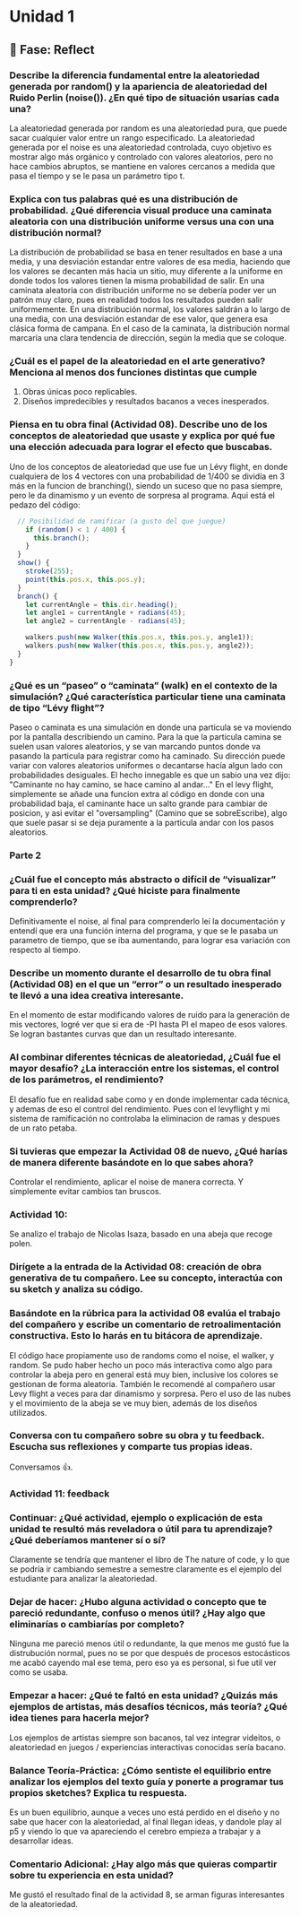 # Unidad 1

## 🤔 Fase: Reflect
### Describe la diferencia fundamental entre la aleatoriedad generada por random() y la apariencia de aleatoriedad del Ruido Perlin (noise()). ¿En qué tipo de situación usarías cada una?
La aleatoriedad generada por random es una aleatoriedad pura, que puede sacar cualquier valor entre un rango especificado. La aleatoriedad generada por el noise es una aleatoriedad controlada, cuyo objetivo es mostrar algo más orgánico y controlado con valores aleatorios, pero no hace cambios abruptos, se mantiene en valores cercanos a medida que pasa el tiempo y se le pasa un parámetro tipo t.
### Explica con tus palabras qué es una distribución de probabilidad. ¿Qué diferencia visual produce una caminata aleatoria con una distribución uniforme versus una con una distribución normal?
La distribución de probabilidad se basa en tener resultados en base a una media, y una desviación estandar entre valores de esa media, haciendo que los valores se decanten más hacia un sitio, muy diferente a la uniforme en donde todos los valores tienen la misma probabilidad de salir. En una caminata aleatoria con distribución uniforme no se debería poder ver un patrón muy claro, pues en realidad todos los resultados pueden salir uniformemente. En una distribución normal, los valores saldrán a lo largo de una media, con una desviación estandar de ese valor, que genera esa clásica forma de campana. En el caso de la caminata, la distribución normal marcaría una clara tendencia de dirección, según la media que se coloque.
### ¿Cuál es el papel de la aleatoriedad en el arte generativo? Menciona al menos dos funciones distintas que cumple
1. Obras únicas poco replicables.
2. Diseños impredecibles y resultados bacanos a veces inesperados.
### Piensa en tu obra final (Actividad 08). Describe uno de los conceptos de aleatoriedad que usaste y explica por qué fue una elección adecuada para lograr el efecto que buscabas.
Uno de los conceptos de aleatoriedad que use fue un Lévy flight, en donde cualquiera de los 4 vectores con una probabilidad de 1/400 se dividía en 3 más en la funcion de branching(), siendo un suceso que no pasa siempre, pero le da dinamismo y un evento de sorpresa al programa. Aqui está el pedazo del código:
```js
  // Posibilidad de ramificar (a gusto del que juegue)
    if (random() < 1 / 400) {
      this.branch();
    }
  }
  show() {
    stroke(255);
    point(this.pos.x, this.pos.y);
  }
  branch() {
    let currentAngle = this.dir.heading();
    let angle1 = currentAngle + radians(45);
    let angle2 = currentAngle - radians(45);

    walkers.push(new Walker(this.pos.x, this.pos.y, angle1));
    walkers.push(new Walker(this.pos.x, this.pos.y, angle2));
  }
}
```
### ¿Qué es un “paseo” o “caminata” (walk) en el contexto de la simulación? ¿Qué característica particular tiene una caminata de tipo “Lévy flight”?
Paseo o caminata es una simulación en donde una particula se va moviendo por la pantalla describiendo un camino. Para la que la particula camina se suelen usan valores aleatorios, y se van marcando puntos donde va pasando la particula para registrar como ha caminado. Su dirección puede variar con valores aleatorios uniformes o decantarse hacía algun lado con probabilidades desiguales. El hecho innegable es que un sabio una vez dijo: "Caminante no hay camino, se hace camino al andar..." En el levy flight, simplemente se añade una funcion extra al código en donde con una probabilidad baja, el caminante hace un salto grande para cambiar de posicion, y asi evitar el "oversampling"  (Camino que se sobreEscribe), algo que suele pasar si se deja puramente a la particula andar con los pasos aleatorios.
### Parte 2
### ¿Cuál fue el concepto más abstracto o difícil de “visualizar” para ti en esta unidad? ¿Qué hiciste para finalmente comprenderlo?
Definitivamente el noise, al final para comprenderlo leí la documentación y entendí que era una función interna del programa, y que se le pasaba un parametro de tiempo, que se iba aumentando, para lograr esa variación con respecto al tiempo.
### Describe un momento durante el desarrollo de tu obra final (Actividad 08) en el que un “error” o un resultado inesperado te llevó a una idea creativa interesante.
En el momento de estar modificando valores de ruido para la generación de mis vectores, logré ver que si era de -PI hasta PI el mapeo de esos valores. Se logran bastantes curvas que dan un resultado interesante.
### Al combinar diferentes técnicas de aleatoriedad, ¿Cuál fue el mayor desafío? ¿La interacción entre los sistemas, el control de los parámetros, el rendimiento?
El desafío fue en realidad sabe como y en donde implementar cada técnica, y ademas de eso el control del rendimiento. Pues con el levyflight y mi sistema de ramificación no controlaba la eliminacion de ramas y despues de un rato petaba.
### Si tuvieras que empezar la Actividad 08 de nuevo, ¿Qué harías de manera diferente basándote en lo que sabes ahora?
Controlar el rendimiento, aplicar el noise de manera correcta. Y simplemente evitar cambios tan bruscos.

### Actividad 10:
Se analizo el trabajo de Nicolas Isaza, basado en una abeja que recoge polen. 
### Dirígete a la entrada de la Actividad 08: creación de obra generativa de tu compañero. Lee su concepto, interactúa con su sketch y analiza su código.

### Basándote en la rúbrica para la actividad 08 evalúa el trabajo del compañero y escribe un comentario de retroalimentación constructiva. Esto lo harás en tu bitácora de aprendizaje.
El código hace propiamente uso de randoms como el noise, el walker, y random. Se pudo haber hecho un poco más interactiva como algo para controlar la abeja pero en general está muy bien, inclusive los colores se gestionan de forma aleatoria. También le recomendé al compañero usar Levy flight a veces para dar dinamismo y sorpresa. Pero el uso de las nubes y el movimiento de la abeja se ve muy bien, además de los diseños utilizados.
### Conversa con tu compañero sobre su obra y tu feedback. Escucha sus reflexiones y comparte tus propias ideas.
Conversamos 👍.

### Actividad 11: feedback
### Continuar: ¿Qué actividad, ejemplo o explicación de esta unidad te resultó más reveladora o útil para tu aprendizaje? ¿Qué deberíamos mantener sí o sí?
Claramente se tendría que mantener el libro de The nature of code, y lo que se podría ir cambiando semestre a semestre claramente es el ejemplo del estudiante para analizar la aleatoriedad.
### Dejar de hacer: ¿Hubo alguna actividad o concepto que te pareció redundante, confuso o menos útil? ¿Hay algo que eliminarías o cambiarías por completo?
Ninguna me pareció menos útil o redundante, la que menos me gustó fue la distrubución normal, pues no se por que después de procesos estocásticos me acabó cayendo mal ese tema, pero eso ya es personal, si fue util ver como se usaba.
### Empezar a hacer: ¿Qué te faltó en esta unidad? ¿Quizás más ejemplos de artistas, más desafíos técnicos, más teoría? ¿Qué idea tienes para hacerla mejor?
Los ejemplos de artistas siempre son bacanos, tal vez integrar videitos, o aleatoriedad en juegos / experiencias interactivas conocidas sería bacano.
### Balance Teoría-Práctica: ¿Cómo sentiste el equilibrio entre analizar los ejemplos del texto guía y ponerte a programar tus propios sketches? Explica tu respuesta.
Es un buen equilibrio, aunque a veces uno está perdido en el diseño y no sabe que hacer con la aleatoriedad, al final llegan ideas, y dandole play al p5 y viendo lo que va apareciendo el cerebro empieza a trabajar y a desarrollar ideas.
### Comentario Adicional: ¿Hay algo más que quieras compartir sobre tu experiencia en esta unidad?
Me gustó el resultado final de la actividad 8, se arman figuras interesantes de la aleatoriedad.
